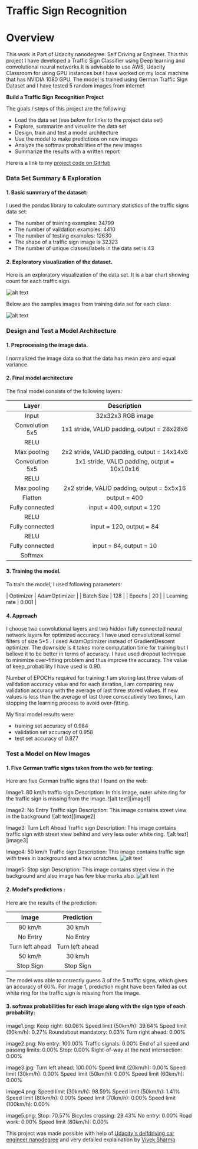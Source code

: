 # **Traffic Sign Recognition** 

# Overview

This work is Part of Udacity nanodegree: Self Driving ar Engineer. This this project I have developed a Traffic Sign Classifier using Deep learning and convolutional neural networks.It is advisable to use AWS, Udacity Classroom for using GPU instances but I have worked on my local machine that has NVIDIA 1080 GPU. The model is trained using  German Traffic Sign Dataset and I have tested 5 random images from internet

**Build a Traffic Sign Recognition Project**

The goals / steps of this project are the following:
* Load the data set (see below for links to the project data set)
* Explore, summarize and visualize the data set
* Design, train and test a model architecture
* Use the model to make predictions on new images
* Analyze the softmax probabilities of the new images
* Summarize the results with a written report

[//]: # (Image References)

[dataset_visualization]: ./output_img/dataset_visualization.png "Visualization"
[training_images]: ./output_img/training_images.png "Training Samples"
[image4]: ./test_img/image1.png "Traffic Sign 1"
[image5]: ./test_img/image2.png "Traffic Sign 2"
[image6]: ./test_img/image3.png "Traffic Sign 3"
[image7]: ./test_img/image4.png "Traffic Sign 4"
[image8]: ./test_img/image5.png "Traffic Sign 5"

Here is a link to my [project code on GitHub](https://github.com/vyaspartm/Traffic-Sign-Classifier/blob/master/Traffic-Sign-Classifier.ipynb)

### Data Set Summary & Exploration

#### 1. Basic summary of the dataset:

I used the pandas library to calculate summary statistics of the traffic signs data set:

* The number of training examples: 34799
* The number of validation examples: 4410
* The number of testing examples: 12630
* The shape of a traffic sign image is 32*32*3
* The number of unique classes/labels in the data set is 43

#### 2. Exploratory visualization of the dataset.

Here is an exploratory visualization of the data set. It is a bar chart showing count for each traffic sign.

![alt text][dataset_visualization]

Below are the samples images from training data set for each class:

![alt text][training_images]

### Design and Test a Model Architecture

#### 1. Preprocessing the image data.


I normalized the image data so that the data has mean zero and equal variance.


#### 2. Final model architecture

The final model consists of the following layers:

| Layer         		|     Description	        					| 
|:---------------------:|:---------------------------------------------:| 
| Input         		| 32x32x3 RGB image   							| 
| Convolution 5x5     	| 1x1 stride, VALID padding, output = 28x28x6 	|
| RELU					|												|
| Max pooling	      	| 2x2 stride, VALID padding, output = 14x14x6	|
| Convolution 5x5	    | 1x1 stride, VALID padding, output = 10x10x16	|
| RELU					|												|
| Max pooling	      	| 2x2 stride, VALID padding, output = 5x5x16	|
| Flatten				| output = 400									|
| Fully connected		| input = 400, output = 120						|
| RELU					|												|
| Fully connected		| input = 120, output = 84						|
| RELU					|												|
| Fully connected		| input = 84, output = 10						|
| Softmax				|												|
 


#### 3. Training the model.

To train the model, I used following parameters:

| Optimizer				|		AdamOptimizer			|
| Batch Size			|		128						|
| Epochs				|		20						|
| Learning rate			|		0.001					|

#### 4. Approach

I choose two convolutional layers and two hidden fully connected neural network layers for optimized accuracy.
I have used convolutional kernel filters of size 5*5 .
I used AdamOptimizer instead of GradientDescent optimizer. The downside is it takes more computation time for training but I believe it to be better in terms of accuracy.
I have used dropout technique to minimize over-fitting problem and thus improve the accuracy. The value of keep_probability I have used is 0.90.

Number of EPOCHs required for training: I am storing last three values of validation accuracy value and for each iteration, I am comparing new validation accuracy with the average of last three stored values. If new values is less than the average of last three consecutively two times, I am stopping the learning process to avoid over-fitting.

My final model results were:

* training set accuracy of 0.984
* validation set accuracy of 0.958
* test set accuracy of 0.877


### Test a Model on New Images

#### 1. Five German traffic signs taken from the web for testing:

Here are five German traffic signs that I found on the web:

Image1: 80 km/h traffic sign
Description: In this image, outer white ring for the traffic sign is missing from the image.
![alt text][image1]

Image2: No Entry Traffic sign
Description: This image contains street view in the background
![alt text][image2] 

Image3: Turn Left Ahead Traffic sign
Description: This image contains traffic sign with street view behind and very less outer white ring.
![alt text][image3] 

Image4: 50 km/h Traffic sign
Description: This image contains traffic sign with trees in background and a few scratches.
![alt text][image4] 

Image5: Stop sign
Description: This image contains street view in the background and also image has few blue marks also.
![alt text][image5]


#### 2. Model's predictions :

Here are the results of the prediction:

| Image			        |     Prediction	        					| 
|:---------------------:|:---------------------------------------------:| 
| 80 km/h      			| 30 km/h  										| 
| No Entry     			| No Entry 										|
| Turn left ahead		| Turn left ahead								|
| 50 km/h	      		| 30 km/h						 				|
| Stop Sign				| Stop Sign   					 				|


The model was able to correctly guess 3 of the 5 traffic signs, which gives an accuracy of 60%. For image 1, prediction might have been failed as out white ring for the traffic sign is missing from the image. 

#### 3. softmax probabilities for each image along with the sign type of each probability:

image1.png:
Keep right: 60.06%
Speed limit (50km/h): 39.64%
Speed limit (30km/h): 0.27%
Roundabout mandatory: 0.03%
Turn right ahead: 0.00%

image2.png:
No entry: 100.00%
Traffic signals: 0.00%
End of all speed and passing limits: 0.00%
Stop: 0.00%
Right-of-way at the next intersection: 0.00%

image3.jpg:
Turn left ahead: 100.00%
Speed limit (20km/h): 0.00%
Speed limit (30km/h): 0.00%
Speed limit (50km/h): 0.00%
Speed limit (60km/h): 0.00%

image4.png:
Speed limit (30km/h): 98.59%
Speed limit (50km/h): 1.41%
Speed limit (80km/h): 0.00%
Speed limit (70km/h): 0.00%
Speed limit (100km/h): 0.00%

image5.png:
Stop: 70.57%
Bicycles crossing: 29.43%
No entry: 0.00%
Road work: 0.00%
Speed limit (80km/h): 0.00%

This project was made possible with help of [Udacity's delfdriving car engineer nanodegree](https://www.udacity.com/course/self-driving-car-engineer-nanodegree--nd013) and very detailed explaination by [Vivek Sharma](https://github.com/vivekmsit/CarND-Traffic-Sign-Classifier-Project)


